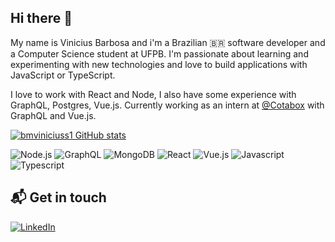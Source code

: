 ## Hi there 👋

My name is Vinicius Barbosa and i'm a Brazilian 🇧🇷 software developer and a Computer Science student at UFPB. I'm passionate about learning and experimenting with new technologies and love to build applications with JavaScript or TypeScript.

I love to work with React and Node, I also have some experience with GraphQL, Postgres, Vue.js. Currently working as an intern at [@Cotabox](https://github.com/Cotabox) with GraphQL and Vue.js.

[![bmviniciuss1 GitHub stats](https://github-readme-stats.vercel.app/api?username=bmviniciuss&count_private=true&show_icons=true&hide=contribs)](https://github.com/anuraghazra/github-readme-stats)

![Node.js](https://img.shields.io/badge/Node.js-43853D?style=for-the-badge&logo=node.js&logoColor=white)
![GraphQL](https://img.shields.io/badge/GraphQl-E10098?style=for-the-badge&logo=graphql&logoColor=white)
![MongoDB](https://img.shields.io/badge/MongoDB-4EA94B?style=for-the-badge&logo=mongodb&logoColor=white)
![React](https://img.shields.io/badge/React-20232A?style=for-the-badge&logo=react&logoColor=61DAFB)
![Vue.js](https://img.shields.io/badge/Vue.js-35495E?style=for-the-badge&logo=vue.js&logoColor=4FC08D)
![Javascript](https://img.shields.io/badge/JavaScript-323330?style=for-the-badge&logo=javascript&logoColor=F7DF1E)
![Typescript](https://img.shields.io/badge/TypeScript-007ACC?style=for-the-badge&logo=typescript&logoColor=white)

## 📬 Get in touch
[![LinkedIn](https://img.shields.io/badge/LinkedIn-0077B5?style=for-the-badge&logo=linkedin&logoColor=white)](https://www.linkedin.com/in/vinicius-barbosa-7321b4148/)
